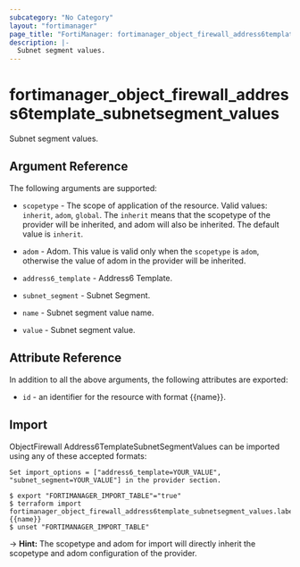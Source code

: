 ```yaml
---
subcategory: "No Category"
layout: "fortimanager"
page_title: "FortiManager: fortimanager_object_firewall_address6template_subnetsegment_values"
description: |-
  Subnet segment values.
---
```


# fortimanager_object_firewall_address6template_subnetsegment_values
Subnet segment values.

## Argument Reference


The following arguments are supported:

* `scopetype` - The scope of application of the resource. Valid values: `inherit`, `adom`, `global`. The `inherit` means that the scopetype of the provider will be inherited, and adom will also be inherited. The default value is `inherit`.
* `adom` - Adom. This value is valid only when the `scopetype` is `adom`, otherwise the value of adom in the provider will be inherited.
* `address6_template` - Address6 Template.
* `subnet_segment` - Subnet Segment.

* `name` - Subnet segment value name.
* `value` - Subnet segment value.


## Attribute Reference

In addition to all the above arguments, the following attributes are exported:
* `id` - an identifier for the resource with format {{name}}.

## Import

ObjectFirewall Address6TemplateSubnetSegmentValues can be imported using any of these accepted formats:
```
Set import_options = ["address6_template=YOUR_VALUE", "subnet_segment=YOUR_VALUE"] in the provider section.

$ export "FORTIMANAGER_IMPORT_TABLE"="true"
$ terraform import fortimanager_object_firewall_address6template_subnetsegment_values.labelname {{name}}
$ unset "FORTIMANAGER_IMPORT_TABLE"
```
-> **Hint:** The scopetype and adom for import will directly inherit the scopetype and adom configuration of the provider.
